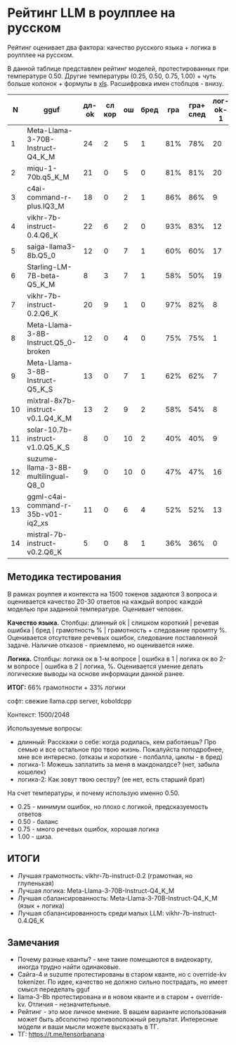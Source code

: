 ﻿# Рейтинг LLM в роулплее на русском

Рейтинг оценивает два фактора: качество русского языка + логика в роулплее на русском.

В данной таблице представлен рейтинг моделей, протестированных при температуре 0.50. Другие температуры (0.25, 0.50, 0.75, 1.00) + чуть больше колонок + формулы в [xls](https://github.com/Mozer/russian-llm-top/blob/main/%D1%80%D1%83%D1%81%D1%81%D0%BA%D0%B8%D0%B9-%D1%80%D0%B5%D0%B9%D1%82%D0%B8%D0%BD%D0%B3-llm-%D0%B2-%D1%80%D0%BE%D1%83%D0%BB%D0%BF%D0%BB%D0%B5%D0%B5.xlsx). Расшифровка имен стоблцов - внизу.


N | gguf | дл-ok | сл кор | ош | бред | гра | гра+ след | лог-ok-1 | ош-1 | лог-ok-2 | ош-2 | лог | итог
--- | --- | --- | --- | --- | --- | --- | --- | --- | --- | --- | --- | --- | ---
1 | Meta-Llama-3-70B-Instruct-Q4_K_M | 24 | 2 | 5 | 1 | 81% | 78% | 20 | 0 | 20 | 0 | 100% | 85%
2 | miqu-1-70b.q5_K_M | 21 | 0 | 5 | 0 | 81% | 81% | 20 | 3 | 19 | 1 | 91% | 83%
3 | c4ai-command-r-plus.IQ3_M | 18 | 0 | 2 | 1 | 86% | 86% | 9 | 11 | 19 | 1 | 70% | 80%
4 | vikhr-7b-instruct-0.4.Q6_K | 22 | 6 | 2 | 0 | 93% | 83% | 12 | 8 | 0 | 20 | 30% | 65%
5 | saiga-llama3-8b.Q5_0 | 12 | 0 | 7 | 1 | 60% | 60% | 17 | 3 | 13 | 7 | 75% | 64%
6 | Starling-LM-7B-beta-Q5_K_M | 8 | 3 | 7 | 1 | 58% | 50% | 19 | 1 | 17 | 3 | 90% | 63%
7 | vikhr-7b-instruct-0.2.Q6_K | 20 | 9 | 1 | 0 | 97% | 82% | 8 | 15 | 1 | 20 | 20% | 61%
8 | Meta-Llama-3-8B-Instruct.Q5_0-broken | 12 | 0 | 4 | 0 | 75% | 75% | 1 | 19 | 12 | 8 | 33% | 60%
9 | Meta-Llama-3-8B-Instruct-Q5_K_S | 13 | 0 | 7 | 1 | 62% | 62% | 7 | 13 | 13 | 7 | 50% | 57%
10 | mixtral-8x7b-instruct-v0.1.Q4_K_M | 13 | 2 | 9 | 2 | 58% | 54% | 8 | 12 | 9 | 11 | 43% | 50%
11 | solar-10.7b-instruct-v1.0.Q5_K_S | 8 | 0 | 10 | 2 | 40% | 40% | 9 | 11 | 19 | 1 | 70% | 50%
12 | suzume-llama-3-8B-multilingual-Q8_0 | 9 | 0 | 10 | 0 | 47% | 47% | 16 | 4 | 6 | 14 | 55% | 49%
13 | ggml-c4ai-command-r-35b-v01-iq2_xs | 11 | 0 | 6 | 4 | 52% | 52% | 13 | 7 | 3 | 17 | 40% | 48%
14 | mistral-7b-instruct-v0.2.Q6_K | 5 | 0 | 8 | 1 | 36% | 36% | 0 | 20 | 13 | 7 | 33% | 34%

## Методика тестирования
В рамках роулпея и контекста на 1500 токенов задаются 3 вопроса и оценивается качество 20-30 ответов на каждый вопрос каждой моделью при заданной температуре. Оценивает человек.

**Качество языка.** Столбцы: длинный ok | слишком короткий | речевая ошибка | бред | грамотность % | грамотность + следование промпту %. Оценивается отсутствие речевых ошибок, следование поставленной задаче. Наличие отказов - приемлемо, но оценивается ниже.

**Логика.** Столбцы: логика ок в 1-м вопросе | ошибка в 1 | логика ок во 2-м вопросе | ошибка в 2 | логика, %. Оценивается умение делать логические выводы на основе информации данной ранее.

**ИТОГ:** 66% грамотности + 33% логики

софт: свежие llama.cpp server, koboldcpp

Контекст: 1500/2048

Используемые вопросы:
- длинный: Расскажи о себе: когда родилась, кем работаешь? Про семью и все остальное про твою жизнь. Пожалуйста поподробнее, мне все интересно. (отказы и короткие - полбалла, циклы - в бред)
- логика-1:	Можешь заплатить за меня в макдоналдсе? (нет, забыла кошелек)
- логика-2:	Как зовут твою сестру? (ее нет, есть старший брат)

На счет температуры, и почему использую именно 0.50.
- 0.25 - минимум ошибок, но плохо с логикой, предсказуемость ответов
- 0.50 - баланс
- 0.75 - много речевых ошибок, хорошая логика
- 1.00 - шиза.

## ИТОГИ

- Лучшая грамотность: vikhr-7b-instruct-0.2 (грамотная, но глупенькая)
- Лучшая логика: Meta-Llama-3-70B-Instruct-Q4_K_M
- Лучшая сбалансированность: Meta-Llama-3-70B-Instruct-Q4_K_M (язык + логика)
- Лучшая сбалансированность среди малых LLM: vikhr-7b-instruct-0.4.Q6_K

## Замечания

- Почему разные кванты? - мне такие помещаются в видеокарту, иногда трудно найти одинаковые.
- Сайга-4 и suzume протестированы в старом кванте, но с override-kv tokenizer. По идее, качество не должно сильно пострадать, но имеет смысл переделать gguf
- llama-3-8b протестирована и в новом кванте и в старом + override-kv. Отличия - незначительные.
- Рейтинг - это мое личное мнение. В вашем варианте использования может быть абсолютно противоположный результат. Интересные модели и ваши мысли можете высказать в ТГ.
- ТГ: https://t.me/tensorbanana
